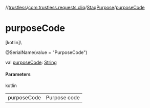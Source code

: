 //[trustless](../../../index.md)/[com.trustless.requests.cliq](../index.md)/[StaqPurpose](index.md)/[purposeCode](purpose-code.md)

# purposeCode

[kotlin]\

@SerialName(value = &quot;PurposeCode&quot;)

val [purposeCode](purpose-code.md): [String](https://kotlinlang.org/api/latest/jvm/stdlib/kotlin/-string/index.html)

#### Parameters

kotlin

| | |
|---|---|
| purposeCode | Purpose code |
